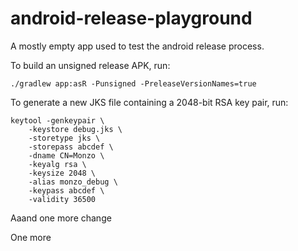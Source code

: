 # android-release-playground

A mostly empty app used to test the android release process.

To build an unsigned release APK, run:

```shell
./gradlew app:asR -Punsigned -PreleaseVersionNames=true
```

To generate a new JKS file containing a 2048-bit RSA key pair, run:

```shell
keytool -genkeypair \
	-keystore debug.jks \
	-storetype jks \
	-storepass abcdef \
	-dname CN=Monzo \
	-keyalg rsa \
	-keysize 2048 \
	-alias monzo_debug \
	-keypass abcdef \
	-validity 36500
```

Aaand one more change


One more